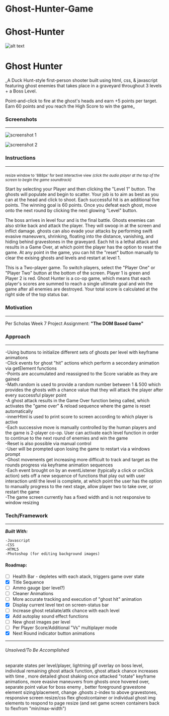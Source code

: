 # Ghost-Hunter-Game

# Ghost-Hunter

![alt text](https://i.imgur.com/0RFTHYm.jpg)

# Ghost Hunter

\_A Duck Hunt-style first-person shooter built using html, css, & javascript featuring ghost enemies that takes place in a graveyard throughout 3 levels + a Boss Level.

Point-and-click to fire at the ghost's heads and earn +5 points per target. Earn 60 points and you reach the High Score to win the game\_

### Screenshots

---

![screenshot 1](https://i.ibb.co/JxpZPpm/ghost-hunter-screenshot-1.png)

![screenshot 2](https://i.ibb.co/VQBsdGv/ghost-hunter-screenshot-2.png)

### Instructions

---

<sub>resize window to '888px' for best interactive view</sub>
_<sub>(click the audio player at the top of the screen to begin the game soundtrack)</sub>_

Start by selecting your Player and then clicking the "Level 1" button. The ghosts will populate and begin to scatter. Your job is to aim as best as you can at the head and click to shoot. Each successful hit is an additional five points. The winning goal is 60 points. Once you defeat each ghost, move onto the next round by clicking the next glowing "Level" button.

The boss arrives in level four and is the final battle. Ghosts enemies can also strike back and attack the player. They will swoop in at the screen and inflict damage. ghosts can also evade your attacks by performing swift evasive maneuvers, shrinking, floating into the distance, vanishing, and hiding behind gravestones in the graveyard. Each hit is a lethal attack and results in a Game Over, at which point the player has the option to reset the game. At any point in the game, you can hit the "reset" button manually to clear the exising ghosts and levels and restart at level 1.

This is a Two-player game. To switch players, select the "Player One" or "Player Two" button at the bottom of the screen. Player 1 is green and Player 2 is red. Ghost Hunter is a co-op game, which means that each player's scores are summed to reach a single ultimate goal and win the game after all enemies are destroyed. Your total score is calculated at the right side of the top status bar.

### Motivation

---

Per Scholas Week 7 Project Assignment: **"The DOM Based Game"**

### Approach

---

-Using buttons to initialize different sets of ghosts per level with keyframe animations <br>
-Click events for ghost "hit" actions which perform a secondary animation via getElement functions <br>
-Points are accumulated and reassigned to the Score variable as they are gained<br>
-Math.random is used to provide a random number between 1 & 500 which provides the ghosts with a chance value that they will attack the player after every successful player point<br>
-A ghost attack results in the Game Over function being called, which activates the "game over" & reload sequence where the game is reset automatically<br>
-innerHtml is used to print score to screen according to which player is active <br>
-Each successive move is manually controlled by the human players and the game is 2-player co-op. User can activate each level function in order to continue to the next round of enemies and win the game<br>
-Reset is also possible via manual control<br>
-User will be prompted upon losing the game to restart via a windows prompt <br>
-Ghost movements get increasing more difficult to track and target as the rounds progress via keyframe animation sequences <br>
-Each event brought on by an eventListener (typically a click or onClick action) sets off a new sequence of functions that play out with user interaction until the level is complete, at which point the user has the option to manually progress to the next stage, allow player two to take over, or restart the game<br>
-The game screen currently has a fixed width and is not responsive to window resizing <br>

### Tech/Framework

---

**_Built With:_**

```
-Javascript
-CSS
-HTML5
-Photoshop (for editing background images)
```

#### Roadmap:

- [ ] Health Bar - depletes with each atack, triggers game over state
- [x] Title Sequence
- [ ] Ammo gauge (per level?)
- [ ] Cleaner Animations
- [ ] More accurate tracking and execution of "ghost hit" animation
- [x] Display current level text on screen-status bar
- [ ] Increase ghost retaliate/attk chance with each level
- [x] Add autoplay sound effect functions
- [ ] New ghost images per level
- [ ] Per Player Score/Additional "Vs" multiplayer mode
- [x] Next Round indicator button animations

---

###### Unsolved/To Be Accomplished

separate states per level/player, lightning gif overlay on boss level, individual remaining ghost attack function, ghost attack chance increases with time , more detailed ghost shaking once attacked "rotate" keyframe animations, more evasive maneuvers from ghosts once hovered over, separate point value for boss enemy , better foreground gravestone element sizing/placement, change .ghosts z-index to above gravestones, responsive screen resize/css flex ghostcontainer or individual ghost img elements to respond to page resize (and set game screen containers back to flexfrom "min/max-width")
